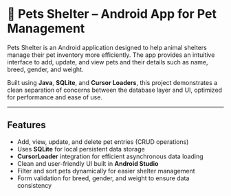 # 🐾 Pets Shelter – Android App for Pet Management

Pets Shelter is an Android application designed to help animal shelters manage their pet inventory more efficiently. The app provides an intuitive interface to add, update, and view pets and their details such as name, breed, gender, and weight.

Built using **Java**, **SQLite**, and **Cursor Loaders**, this project demonstrates a clean separation of concerns between the database layer and UI, optimized for performance and ease of use.

---

## Features

- Add, view, update, and delete pet entries (CRUD operations)
- Uses **SQLite** for local persistent data storage
- **CursorLoader** integration for efficient asynchronous data loading
- Clean and user-friendly UI built in **Android Studio**
- Filter and sort pets dynamically for easier shelter management
- Form validation for breed, gender, and weight to ensure data consistency
